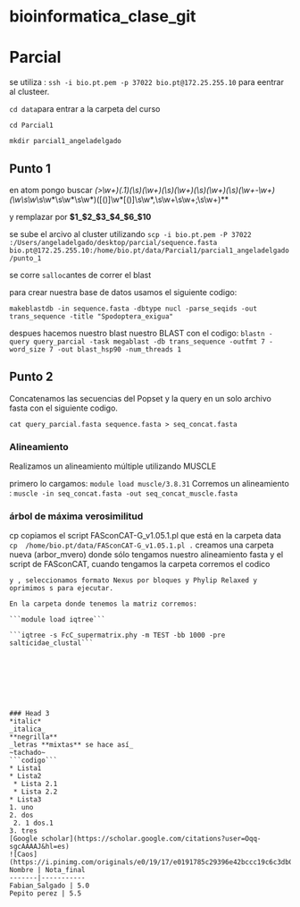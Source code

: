 # bioinformatica_clase_git
# Parcial
se utiliza :
```ssh -i bio.pt.pem -p 37022 bio.pt@172.25.255.10``` para eentrar al clusteer.

```cd data```para entrar a la carpeta del curso 

```cd Parcial1```

```mkdir parcial1_angeladelgado```

## Punto 1
en atom pongo buscar **(>\w+)(\.1)(\s)(\w+)(\s)(\w+)(\s)(\w+)(\s)(\w+-\w+) (\w*\s\w*\s\w*\s\w*\s\w*)([()]\w*[()]\s\w*,\s\w+\s\w+;\s\w+)** 

y remplazar por **$1_$2_$3_$4_$6_$10**

se sube el arcivo al cluster utilizando 
```scp -i bio.pt.pem -P 37022 :/Users/angeladelgado/desktop/parcial/sequence.fasta bio.pt@172.25.255.10:/home/bio.pt/data/Parcial1/parcial1_angeladelgado/punto_1```

se corre ```salloc```antes de correr el blast

para crear nuestra base de datos usamos el siguiente codigo:

```makeblastdb -in sequence.fasta -dbtype nucl -parse_seqids -out trans_sequence -title "Spodoptera_exigua"```

despues hacemos nuestro blast nuestro BLAST con el codigo:
```blastn -query query_parcial -task megablast -db trans_sequence -outfmt 7 -word_size 7 -out blast_hsp90 -num_threads 1```



## Punto 2
Concatenamos las secuencias del Popset y la query en un solo archivo fasta con el siguiente codigo.

```cat query_parcial.fasta sequence.fasta > seq_concat.fasta```

### Alineamiento
Realizamos un alineamiento múltiple utilizando MUSCLE 

primero lo cargamos: ```module load muscle/3.8.31```
Corremos un alineamiento :
```muscle -in seq_concat.fasta -out seq_concat_muscle.fasta```

### árbol de máxima verosimilitud 

 cp copiamos el script FASconCAT-G_v1.05.1.pl que está en la carpeta data 
 ```cp  /home/bio.pt/data/FASconCAT-G_v1.05.1.pl .``` 
 creamos una carpeta nueva (arbor_mvero) donde sólo tengamos nuestro alineamiento fasta y el script de FASconCAT, cuando tengamos la carpeta corremos el codico
 ``` ./FASconCAT-G_v1.05.1.pl´´´
 y , seleccionamos formato Nexus por bloques y Phylip Relaxed y oprimimos s para ejecutar.
 
En la carpeta donde tenemos la matriz corremos:

```module load iqtree```

```iqtree -s FcC_supermatrix.phy -m TEST -bb 1000 -pre salticidae_clustal```








### Head 3
*italic*
_italica_
**negrilla**
_letras **mixtas** se hace así_
~tachado~
```codigo```
* Lista1
* Lista2
  * Lista 2.1
  * Lista 2.2
* Lista3
1. uno
2. dos
  2. 1 dos.1
3. tres
[Google scholar](https://scholar.google.com/citations?user=Oqq-sgcAAAAJ&hl=es)
![Caos](https://i.pinimg.com/originals/e0/19/17/e0191785c29396e42bccc19c6c3db098.jpg)
Nombre | Nota_final
-------|-----------
Fabian_Salgado | 5.0
Pepito perez | 5.5
